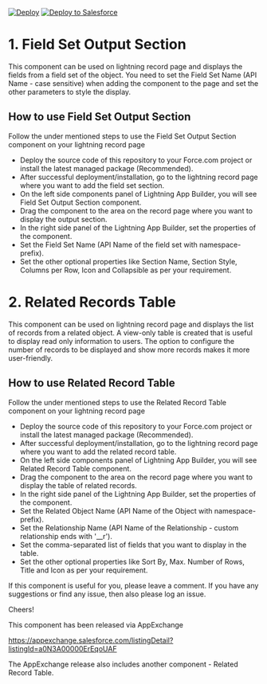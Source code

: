[![Deploy](https://deploy-to-sfdx.com/dist/assets/images/DeployToSFDX.svg)](https://deploy-to-sfdx.com/)
<a href="https://githubsfdeploy.herokuapp.com">
  <img alt="Deploy to Salesforce"
       src="https://raw.githubusercontent.com/afawcett/githubsfdeploy/master/deploy.png">
</a>

# 1. Field Set Output Section
This component can be used on lightning record page and displays the fields from a field set of the object. You need to set the Field Set Name (API Name - case sensitive) when adding the component to the page and set the other parameters to style the display.

## How to use Field Set Output Section
Follow the under mentioned steps to use the Field Set Output Section component on your lightning record page
* Deploy the source code of this repository to your Force.com project or install the latest managed package (Recommended).
* After successful deployment/installation, go to the lightning record page where you want to add the field set section.
* On the left side components panel of Lightning App Builder, you will see Field Set Output Section component.
* Drag the component to the area on the record page where you want to display the output section.
* In the right side panel of the Lightning App Builder, set the properties of the component.
* Set the Field Set Name (API Name of the field set with namespace-prefix).
* Set the other optional properties like Section Name, Section Style, Columns per Row, Icon and Collapsible as per your requirement.


# 2. Related Records Table
This component can be used on lightning record page and displays the list of records from a related object. A view-only table is created that is useful to display read only information to users. The option to configure the number of records to be displayed and show more records makes it more user-friendly. 

## How to use Related Record Table
Follow the under mentioned steps to use the Related Record Table component on your lightning record page
* Deploy the source code of this repository to your Force.com project or install the latest managed package (Recommended).
* After successful deployment/installation, go to the lightning record page where you want to add the related record table.
* On the left side components panel of Lightning App Builder, you will see Related Record Table component.
* Drag the component to the area on the record page where you want to display the table of related records.
* In the right side panel of the Lightning App Builder, set the properties of the component.
* Set the Related Object Name (API Name of the Object with namespace-prefix).
* Set the Relationship Name (API Name of the Relationship - custom relationship ends with '__r').
* Set the comma-separated list of fields that you want to display in the table.
* Set the other optional properties like Sort By, Max. Number of Rows, Title and Icon as per your requirement.


If this component is useful for you, please leave a comment. If you have any suggestions or find any issue, then also please log an issue.

Cheers!


This component has been released via AppExchange

https://appexchange.salesforce.com/listingDetail?listingId=a0N3A00000ErEqoUAF

The AppExchange release also includes another component - Related Record Table. 
